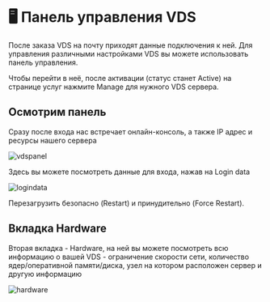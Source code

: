 # 🖥️ Панель управления VDS
После заказа VDS на почту приходят данные подключения к ней. Для управления различными настройками VDS вы можете использовать панель управления.

Чтобы перейти в неё, после активации (статус станет Active) на странице услуг нажмите Manage для нужного VDS сервера.

## Осмотрим панель
Сразу после входа нас встречает онлайн-консоль, а также IP адрес и ресурсы нашего сервера

![vdspanel](https://file.mom/files/5iYaL5.png)

Здесь вы можете посмотреть данные для входа, нажав на Login data

![logindata](https://file.mom/files/ImZHHq.png)

Перезагрузить безопасно (Restart) и принудительно (Force Restart).


## Вкладка Hardware
Вторая вкладка - Hardware, на ней вы можете посмотреть всю информацию о вашей VDS - ограничение скорости сети, количество ядер/оперативной памяти/диска, узел на котором расположен сервер и другую информацию

![hardware](https://file.mom/files/vn8QM0.png)